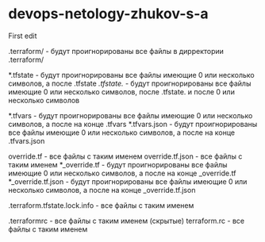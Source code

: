 # devops-netology-zhukov-s-a
First edit

.terraform/ - будут проигнорированы все файлы в дирректории .terraform/

*.tfstate - будут проигнорированы все файлы имеющие 0 или несколько символов, а после .tfstate
*.tfstate.* - будут проигнорированы все файлы имеющие 0 или несколько символов, после .tfstate. и после 0 или несколько символов

*.tfvars - будут проигнорированы все файлы имеющие 0 или несколько символов, а после на конце .tfvars
*.tfvars.json - будут проигнорированы все файлы имеющие 0 или несколько символов, а после на конце .tfvars.json

override.tf - все файлы с таким именем
override.tf.json - все файлы с таким именем 
*_override.tf - будут проигнорированы все файлы имеющие 0 или несколько символов, а после на конце _override.tf
*_override.tf.json - будут проигнорированы все файлы имеющие 0 или несколько символов, а после на конце _override.tf.json

.terraform.tfstate.lock.info - все файлы с таким именем

.terraformrc - все файлы с таким именем (скрытые)
terraform.rc - все файлы с таким именем

